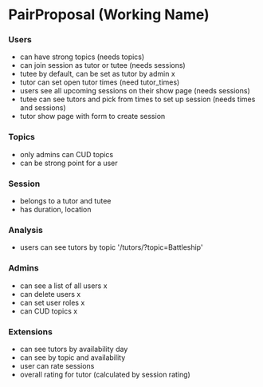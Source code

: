 # PairProposal (Working Name)

### Users
- can have strong topics (needs topics)
- can join session as tutor or tutee (needs sessions)
- tutee by default, can be set as tutor by admin x
- tutor can set open tutor times (need tutor_times)
- users see all upcoming sessions on their show page (needs sessions)
- tutee can see tutors and pick from times to set up session (needs times and sessions)
- tutor show page with form to create session

### Topics
- only admins can CUD topics
- can be strong point for a user

### Session
- belongs to a tutor and tutee
- has duration, location

### Analysis
- users can see tutors by topic '/tutors/?topic=Battleship'

### Admins
- can see a list of all users x
- can delete users x
- can set user roles x
- can CUD topics x

### Extensions
- can see tutors by availability day
- can see by topic and availability
- user can rate sessions
- overall rating for tutor (calculated by session rating)
